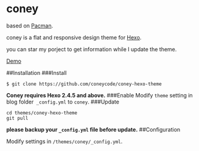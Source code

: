 # coney
based on [Pacman](https://github.com/A-limon/pacman).

coney is a flat and responsive design theme for [Hexo](http://hexo.io).

you can star my porject to get information while I update the theme.

  
[Demo](http://gengbiao.me)

##Installation
###Install
```
$ git clone https://github.com/coneycode/coney-hexo-theme
```
**Coney requires Hexo 2.4.5 and above.** 
###Enable
Modify `theme` setting in blog folder` _config.yml` to `coney`.
###Update
```
cd themes/coney-hexo-theme
git pull
```

**please backup your `_config.yml` file before update.** 
##Configuration

Modify settings in  `/themes/coney/_config.yml`.

